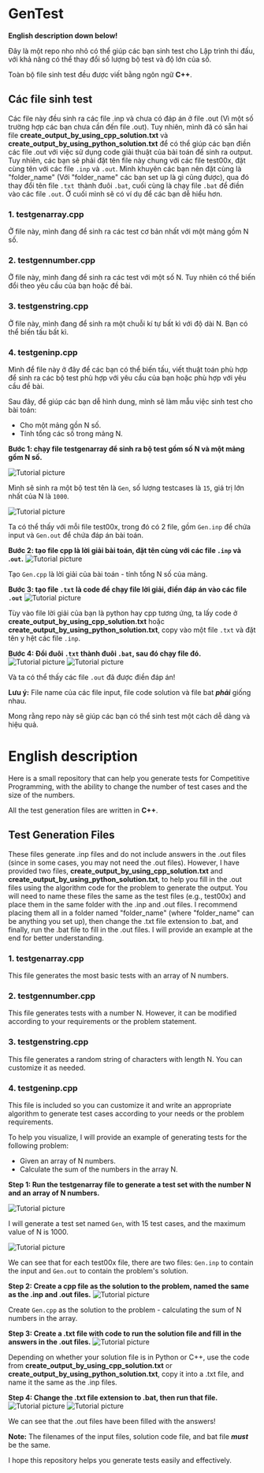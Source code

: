 # GenTest

**English description down below!**

Đây là một repo nho nhỏ có thể giúp các bạn sinh test cho Lập trình thi đấu, với khả năng có thể thay đổi số lượng bộ test và độ lớn của số.

Toàn bộ file sinh test đều được viết bằng ngôn ngữ **C++**.

## Các file sinh test

Các file này đều sinh ra các file .inp và chưa có đáp án ở file .out (Vì một số trường hợp các bạn chưa cần đến file .out). Tuy nhiên, mình đã có sẵn hai file **create_output_by_using_cpp_solution.txt** và **create_output_by_using_python_solution.txt** để có thể giúp các bạn điền các file .out với việc sử dụng code giải thuật của bài toán để sinh ra output. Tuy nhiên, các bạn sẽ phải đặt tên file này chung với các file test00x, đặt cùng tên với các file `.inp` và `.out`. Mình khuyên các bạn nên đặt cùng là "folder_name" (Với "folder_name" các bạn set up là gì cũng được), qua đó thay đổi tên file `.txt `thành đuôi `.bat`, cuối cùng là chạy file `.bat` để điền vào các file `.out`. Ở cuối mình sẽ có ví dụ để các bạn dễ hiểu hơn.

### 1. testgenarray.cpp

Ở file này, mình đang để sinh ra các test cơ bản nhất với một mảng gồm N số.

### 2. testgennumber.cpp

Ở file này, mình đang để sinh ra các test với một số N. Tuy nhiên có thể biến đổi theo yêu cầu của bạn hoặc đề bài.

### 3. testgenstring.cpp

Ở file này, mình đang để sinh ra một chuỗi kí tự bất kì với độ dài N. Bạn có thể biến tấu bất kì.

### 4. testgeninp.cpp

Mình để file này ở đây để các bạn có thể biến tấu, viết thuật toán phù hợp để sinh ra các bộ test phù hợp với yêu cầu của bạn hoặc phù hợp với yêu cầu đề bài.

Sau đây, để giúp các bạn dễ hình dung, mình sẽ làm mẫu việc sinh test cho bài toán:

- Cho một mảng gồn N số.
- Tính tổng các số trong mảng N.


**Bước 1: chạy file testgenarray để sinh ra bộ test gồm số N và một mảng gồm N số.**

![Tutorial picture](.tutorial/g1.png)

Mình sẽ sinh ra một bộ test tên là `Gen`, số lượng testcases là `15`, giá trị lớn nhất của N là `1000`.

![Tutorial picture](.tutorial/g2.png)

Ta có thể thấy với mỗi file test00x, trong đó có 2 file, gồm `Gen.inp` để chứa input và `Gen.out` để chứa đáp án bài toán.

**Bước 2: tạo file cpp là lời giải bài toán, đặt tên cùng với các file `.inp` và .`out`.**
![Tutorial picture](.tutorial/g3.png)

Tạo `Gen.cpp` là lời giải của bài toán - tính tổng N số của mảng.

**Bước 3: tạo file `.txt` là code để chạy file lời giải, điền đáp án vào các file `.out`**
![Tutorial picture](.tutorial/g4.png)

Tùy vào file lời giải của bạn là python hay cpp tương ứng, ta lấy code ở **create_output_by_using_cpp_solution.txt** hoặc **create_output_by_using_python_solution.txt**, copy vào một file `.txt` và đặt tên y hệt các file `.inp`.

**Bước 4: Đổi đuôi `.txt` thành đuôi `.bat`, sau đó chạy file đó.**
![Tutorial picture](.tutorial/g5.png)
![Tutorial picture](.tutorial/g6.png)

Và ta có thể thấy các file `.out` đã được điền đáp án!

**Lưu ý:** File name của các file input, file code solution và file bat ***phải*** giống nhau.

Mong rằng repo này sẽ giúp các bạn có thể sinh test một cách dễ dàng và hiệu quả.

# English description

Here is a small repository that can help you generate tests for Competitive Programming, with the ability to change the number of test cases and the size of the numbers.

All the test generation files are written in **C++**.

## Test Generation Files

These files generate .inp files and do not include answers in the .out files (since in some cases, you may not need the .out files). However, I have provided two files, **create_output_by_using_cpp_solution.txt** and **create_output_by_using_python_solution.txt**, to help you fill in the .out files using the algorithm code for the problem to generate the output. You will need to name these files the same as the test files (e.g., test00x) and place them in the same folder with the .inp and .out files. I recommend placing them all in a folder named "folder_name" (where "folder_name" can be anything you set up), then change the .txt file extension to .bat, and finally, run the .bat file to fill in the .out files. I will provide an example at the end for better understanding.

### 1. testgenarray.cpp

This file generates the most basic tests with an array of N numbers.

### 2. testgennumber.cpp

This file generates tests with a number N. However, it can be modified according to your requirements or the problem statement.

### 3. testgenstring.cpp

This file generates a random string of characters with length N. You can customize it as needed.

### 4. testgeninp.cpp

This file is included so you can customize it and write an appropriate algorithm to generate test cases according to your needs or the problem requirements.

To help you visualize, I will provide an example of generating tests for the following problem:

- Given an array of N numbers.
- Calculate the sum of the numbers in the array N.

**Step 1: Run the testgenarray file to generate a test set with the number N and an array of N numbers.**

![Tutorial picture](.tutorial/g1.png)

I will generate a test set named `Gen`, with 15 test cases, and the maximum value of N is 1000.

![Tutorial picture](.tutorial/g2.png)

We can see that for each test00x file, there are two files: `Gen.inp` to contain the input and `Gen.out` to contain the problem's solution.

**Step 2: Create a cpp file as the solution to the problem, named the same as the .inp and .out files.**
![Tutorial picture](.tutorial/g3.png)

Create `Gen.cpp` as the solution to the problem - calculating the sum of N numbers in the array.

**Step 3: Create a .txt file with code to run the solution file and fill in the answers in the .out files.**
![Tutorial picture](.tutorial/g4.png)

Depending on whether your solution file is in Python or C++, use the code from **create_output_by_using_cpp_solution.txt** or **create_output_by_using_python_solution.txt**, copy it into a .txt file, and name it the same as the .inp files.

**Step 4: Change the .txt file extension to .bat, then run that file.**
![Tutorial picture](.tutorial/g5.png)
![Tutorial picture](.tutorial/g6.png)

We can see that the .out files have been filled with the answers!

**Note:** The filenames of the input files, solution code file, and bat file ***must*** be the same.

I hope this repository helps you generate tests easily and effectively.
